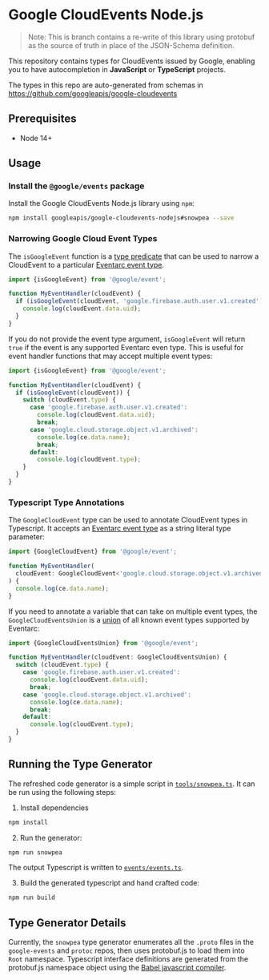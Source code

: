 # Google CloudEvents Node.js

> Note: This is branch contains a re-write of this library using protobuf as the source of truth in place of the JSON-Schema definition.

This repository contains types for CloudEvents issued by Google,
enabling you to have autocompletion in **JavaScript** or **TypeScript** projects.

The types in this repo are auto-generated from schemas in https://github.com/googleapis/google-cloudevents

## Prerequisites

- Node 14+

## Usage

### Install the `@google/events` package

Install the Google CloudEvents Node.js library using `npm`:

```sh
npm install googleapis/google-cloudevents-nodejs#snowpea --save
```

### Narrowing Google Cloud Event Types

The `isGoogleEvent` function is a [type predicate](https://www.typescriptlang.org/docs/handbook/2/narrowing.html#using-type-predicates)
that can be used to narrow a CloudEvent to a particular [Eventarc event type](https://cloud.google.com/eventarc/docs/reference/supported-events).

```typescript
import {isGoogleEvent} from '@google/event';

function MyEventHandler(cloudEvent) {
  if (isGoogleEvent(cloudEvent, 'google.firebase.auth.user.v1.created')) {
    console.log(cloudEvent.data.uid);
  }
}
```

If you do not provide the event type argument, `isGoogleEvent` will return `true` if the event is
any supported Eventarc even type. This is useful for event handler functions that may accept
multiple event types:

```typescript
import {isGoogleEvent} from '@google/event';

function MyEventHandler(cloudEvent) {
  if (isGoogleEvent(cloudEvent)) {
    switch (cloudEvent.type) {
      case 'google.firebase.auth.user.v1.created':
        console.log(cloudEvent.data.uid);
        break;
      case 'google.cloud.storage.object.v1.archived':
        console.log(ce.data.name);
        break;
      default:
        console.log(cloudEvent.type);
    }
  }
}
```

### Typescript Type Annotations

The `GoogleCloudEvent` type can be used to annotate CloudEvent types in Typescript. It accepts an [Eventarc event type](https://cloud.google.com/eventarc/docs/reference/supported-events)
as a string literal type parameter:

```typescript
import {GoogleCloudEvent} from '@google/event';

function MyEventHandler(
  cloudEvent: GoogleCloudEvent<'google.cloud.storage.object.v1.archived'>
) {
  console.log(ce.data.name);
}
```

If you need to annotate a variable that can take on multiple event types, the `GoogleCloudEventsUnion` is a [union](https://www.typescriptlang.org/docs/handbook/2/everyday-types.html#union-types) of all known event types supported by Eventarc:

```typescript
import {GoogleCloudEventsUnion} from '@google/event';

function MyEventHandler(cloudEvent: GoogleCloudEventsUnion) {
  switch (cloudEvent.type) {
    case 'google.firebase.auth.user.v1.created':
      console.log(cloudEvent.data.uid);
      break;
    case 'google.cloud.storage.object.v1.archived':
      console.log(ce.data.name);
      break;
    default:
      console.log(cloudEvent.type);
  }
}
```

## Running the Type Generator

The refreshed code generator is a simple script in [`tools/snowpea.ts`](tools/snowpea.ts). It can be run using the following steps:

1. Install dependencies

```sh
npm install
```

2. Run the generator:

```sh
npm run snowpea
```

The output Typescript is written to [`events/events.ts`](./`events/events.ts).

3. Build the generated typescript and hand crafted code:

```sh
npm run build
```

## Type Generator Details

Currently, the `snowpea` type generator enumerates all the `.proto` files in the `google-events` and `protoc` repos, then uses protobuf.js to load them into `Root` namespace. Typescript interface definitions are generated from the protobuf.js namespace object using the [Babel javascript compiler](https://babeljs.io/).
